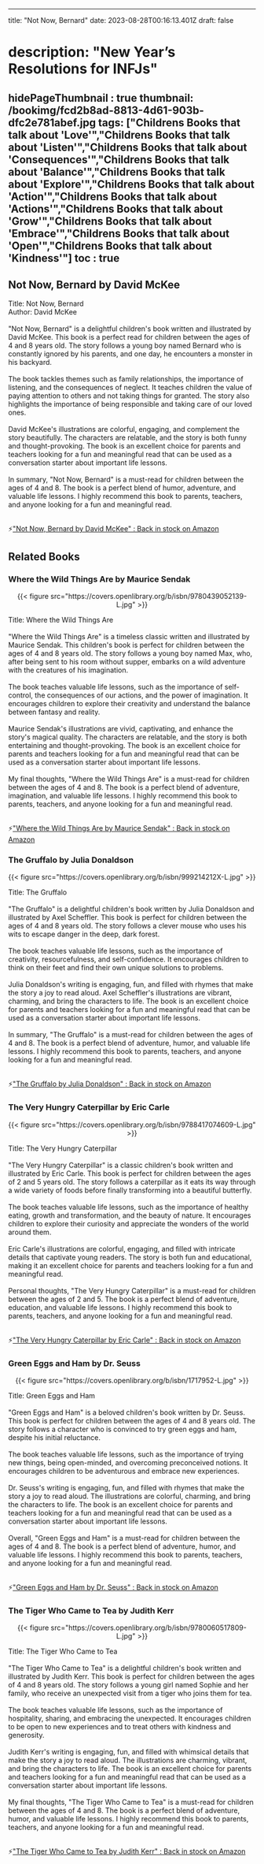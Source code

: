 
---
title: "Not Now, Bernard"
date: 2023-08-28T00:16:13.401Z
draft: false
# description: "New Year’s Resolutions for INFJs"
hidePageThumbnail : true
thumbnail: /bookimg/fcd2b8ad-8813-4d61-903b-dfc2e781abef.jpg
tags: ["Childrens Books that talk about 'Love'","Childrens Books that talk about 'Listen'","Childrens Books that talk about 'Consequences'","Childrens Books that talk about 'Balance'","Childrens Books that talk about 'Explore'","Childrens Books that talk about 'Action'","Childrens Books that talk about 'Actions'","Childrens Books that talk about 'Grow'","Childrens Books that talk about 'Embrace'","Childrens Books that talk about 'Open'","Childrens Books that talk about 'Kindness'"]
toc : true
---
## Not Now, Bernard by David McKee

Title: Not Now, Bernard</br>
Author: David McKee</br></br>
"Not Now, Bernard" is a delightful children's book written and illustrated by David McKee. This book is a perfect read for children between the ages of 4 and 8 years old. The story follows a young boy named Bernard who is constantly ignored by his parents, and one day, he encounters a monster in his backyard.</br></br>
The book tackles themes such as family relationships, the importance of listening, and the consequences of neglect. It teaches children the value of paying attention to others and not taking things for granted. The story also highlights the importance of being responsible and taking care of our loved ones.</br></br>
David McKee's illustrations are colorful, engaging, and complement the story beautifully. The characters are relatable, and the story is both funny and thought-provoking. The book is an excellent choice for parents and teachers looking for a fun and meaningful read that can be used as a conversation starter about important life lessons.</br></br>
In summary, "Not Now, Bernard" is a must-read for children between the ages of 4 and 8. The book is a perfect blend of humor, adventure, and valuable life lessons. I highly recommend this book to parents, teachers, and anyone looking for a fun and meaningful read.</br></br>

<p>⚡<a id="aflink" href="https://www.amazon.com/gp/search?ie=UTF8&tag=klayu00-20&linkCode=ur2&linkId=6639bed89a8ad8dd2705e40644eb43d3&camp=1789&creative=9325&index=books&keywords=Not Now, Bernard by David McKee" class="one" target="_blank" title='"Not Now, Bernard by David McKee" : Back in stock on Amazon'>"Not Now, Bernard by David McKee" : Back in stock on Amazon</a></p>

## Related Books
### Where the Wild Things Are by Maurice Sendak
<center>
{{< figure src="https://covers.openlibrary.org/b/isbn/9780439052139-L.jpg" >}}
</center>

Title: Where the Wild Things Are</br></br>
"Where the Wild Things Are" is a timeless classic written and illustrated by Maurice Sendak. This children's book is perfect for children between the ages of 4 and 8 years old. The story follows a young boy named Max, who, after being sent to his room without supper, embarks on a wild adventure with the creatures of his imagination.</br></br>
The book teaches valuable life lessons, such as the importance of self-control, the consequences of our actions, and the power of imagination. It encourages children to explore their creativity and understand the balance between fantasy and reality.</br></br>
Maurice Sendak's illustrations are vivid, captivating, and enhance the story's magical quality. The characters are relatable, and the story is both entertaining and thought-provoking. The book is an excellent choice for parents and teachers looking for a fun and meaningful read that can be used as a conversation starter about important life lessons.</br></br>
My final thoughts, "Where the Wild Things Are" is a must-read for children between the ages of 4 and 8. The book is a perfect blend of adventure, imagination, and valuable life lessons. I highly recommend this book to parents, teachers, and anyone looking for a fun and meaningful read.</br></br>

<p>⚡<a id="aflink" href="https://www.amazon.com/gp/search?ie=UTF8&tag=klayu00-20&linkCode=ur2&linkId=6639bed89a8ad8dd2705e40644eb43d3&camp=1789&creative=9325&index=books&keywords=Where the Wild Things Are by Maurice Sendak" class="one" target="_blank" title='"Where the Wild Things Are by Maurice Sendak" : Back in stock on Amazon'>"Where the Wild Things Are by Maurice Sendak" : Back in stock on Amazon</a></p>

### The Gruffalo by Julia Donaldson
<center>
{{< figure src="https://covers.openlibrary.org/b/isbn/999214212X-L.jpg" >}}
</center>

Title: The Gruffalo</br></br>
"The Gruffalo" is a delightful children's book written by Julia Donaldson and illustrated by Axel Scheffler. This book is perfect for children between the ages of 4 and 8 years old. The story follows a clever mouse who uses his wits to escape danger in the deep, dark forest.</br></br>
The book teaches valuable life lessons, such as the importance of creativity, resourcefulness, and self-confidence. It encourages children to think on their feet and find their own unique solutions to problems.</br></br>
Julia Donaldson's writing is engaging, fun, and filled with rhymes that make the story a joy to read aloud. Axel Scheffler's illustrations are vibrant, charming, and bring the characters to life. The book is an excellent choice for parents and teachers looking for a fun and meaningful read that can be used as a conversation starter about important life lessons.</br></br>
In summary, "The Gruffalo" is a must-read for children between the ages of 4 and 8. The book is a perfect blend of adventure, humor, and valuable life lessons. I highly recommend this book to parents, teachers, and anyone looking for a fun and meaningful read.</br></br>

<p>⚡<a id="aflink" href="https://www.amazon.com/gp/search?ie=UTF8&tag=klayu00-20&linkCode=ur2&linkId=6639bed89a8ad8dd2705e40644eb43d3&camp=1789&creative=9325&index=books&keywords=The Gruffalo by Julia Donaldson" class="one" target="_blank" title='"The Gruffalo by Julia Donaldson" : Back in stock on Amazon'>"The Gruffalo by Julia Donaldson" : Back in stock on Amazon</a></p>

### The Very Hungry Caterpillar by Eric Carle
<center>
{{< figure src="https://covers.openlibrary.org/b/isbn/9788417074609-L.jpg" >}}
</center>

Title: The Very Hungry Caterpillar</br></br>
"The Very Hungry Caterpillar" is a classic children's book written and illustrated by Eric Carle. This book is perfect for children between the ages of 2 and 5 years old. The story follows a caterpillar as it eats its way through a wide variety of foods before finally transforming into a beautiful butterfly.</br></br>
The book teaches valuable life lessons, such as the importance of healthy eating, growth and transformation, and the beauty of nature. It encourages children to explore their curiosity and appreciate the wonders of the world around them.</br></br>
Eric Carle's illustrations are colorful, engaging, and filled with intricate details that captivate young readers. The story is both fun and educational, making it an excellent choice for parents and teachers looking for a fun and meaningful read.</br></br>
Personal thoughts, "The Very Hungry Caterpillar" is a must-read for children between the ages of 2 and 5. The book is a perfect blend of adventure, education, and valuable life lessons. I highly recommend this book to parents, teachers, and anyone looking for a fun and meaningful read.</br></br>

<p>⚡<a id="aflink" href="https://www.amazon.com/gp/search?ie=UTF8&tag=klayu00-20&linkCode=ur2&linkId=6639bed89a8ad8dd2705e40644eb43d3&camp=1789&creative=9325&index=books&keywords=The Very Hungry Caterpillar by Eric Carle" class="one" target="_blank" title='"The Very Hungry Caterpillar by Eric Carle" : Back in stock on Amazon'>"The Very Hungry Caterpillar by Eric Carle" : Back in stock on Amazon</a></p>

### Green Eggs and Ham by Dr. Seuss
<center>
{{< figure src="https://covers.openlibrary.org/b/isbn/1717952-L.jpg" >}}
</center>

Title: Green Eggs and Ham</br></br>
"Green Eggs and Ham" is a beloved children's book written by Dr. Seuss. This book is perfect for children between the ages of 4 and 8 years old. The story follows a character who is convinced to try green eggs and ham, despite his initial reluctance.</br></br>
The book teaches valuable life lessons, such as the importance of trying new things, being open-minded, and overcoming preconceived notions. It encourages children to be adventurous and embrace new experiences.</br></br>
Dr. Seuss's writing is engaging, fun, and filled with rhymes that make the story a joy to read aloud. The illustrations are colorful, charming, and bring the characters to life. The book is an excellent choice for parents and teachers looking for a fun and meaningful read that can be used as a conversation starter about important life lessons.</br></br>
Overall, "Green Eggs and Ham" is a must-read for children between the ages of 4 and 8. The book is a perfect blend of adventure, humor, and valuable life lessons. I highly recommend this book to parents, teachers, and anyone looking for a fun and meaningful read.</br></br>

<p>⚡<a id="aflink" href="https://www.amazon.com/gp/search?ie=UTF8&tag=klayu00-20&linkCode=ur2&linkId=6639bed89a8ad8dd2705e40644eb43d3&camp=1789&creative=9325&index=books&keywords=Green Eggs and Ham by Dr. Seuss" class="one" target="_blank" title='"Green Eggs and Ham by Dr. Seuss" : Back in stock on Amazon'>"Green Eggs and Ham by Dr. Seuss" : Back in stock on Amazon</a></p>

### The Tiger Who Came to Tea by Judith Kerr
<center>
{{< figure src="https://covers.openlibrary.org/b/isbn/9780060517809-L.jpg" >}}
</center>

Title: The Tiger Who Came to Tea</br></br>
"The Tiger Who Came to Tea" is a delightful children's book written and illustrated by Judith Kerr. This book is perfect for children between the ages of 4 and 8 years old. The story follows a young girl named Sophie and her family, who receive an unexpected visit from a tiger who joins them for tea.</br></br>
The book teaches valuable life lessons, such as the importance of hospitality, sharing, and embracing the unexpected. It encourages children to be open to new experiences and to treat others with kindness and generosity.</br></br>
Judith Kerr's writing is engaging, fun, and filled with whimsical details that make the story a joy to read aloud. The illustrations are charming, vibrant, and bring the characters to life. The book is an excellent choice for parents and teachers looking for a fun and meaningful read that can be used as a conversation starter about important life lessons.</br></br>
My final thoughts, "The Tiger Who Came to Tea" is a must-read for children between the ages of 4 and 8. The book is a perfect blend of adventure, humor, and valuable life lessons. I highly recommend this book to parents, teachers, and anyone looking for a fun and meaningful read.</br></br>

<p>⚡<a id="aflink" href="https://www.amazon.com/gp/search?ie=UTF8&tag=klayu00-20&linkCode=ur2&linkId=6639bed89a8ad8dd2705e40644eb43d3&camp=1789&creative=9325&index=books&keywords=The Tiger Who Came to Tea by Judith Kerr" class="one" target="_blank" title='"The Tiger Who Came to Tea by Judith Kerr" : Back in stock on Amazon'>"The Tiger Who Came to Tea by Judith Kerr" : Back in stock on Amazon</a></p>
